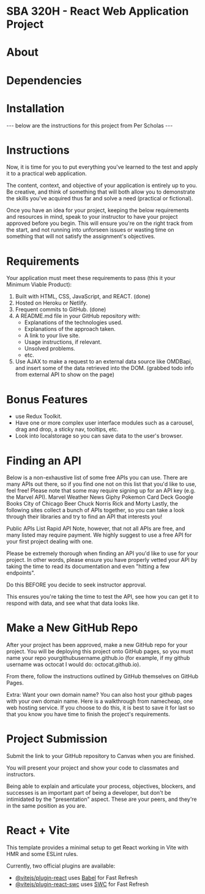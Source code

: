 # SBA 320H - React Web Application Project

# About 

# Dependencies 

# Installation 


--- below are the instructions for this project from Per Scholas --- 

# Instructions 
Now, it is time for you to put everything you've learned to the test and apply it to a practical web application.

The content, context, and objective of your application is entirely up to you. Be creative, and think of something that will both allow you to demonstrate the skills you've acquired thus far and solve a need (practical or fictional).

Once you have an idea for your project, keeping the below requirements and resources in mind, speak to your instructor to have your project approved before you begin. This will ensure you're on the right track from the start, and not running into unforseen issues or wasting time on something that will not satisfy the assignment's objectives.

# Requirements

Your application must meet these requirements to pass (this it your Minimum Viable Product):
1. Built with HTML, CSS, JavaScript, and REACT. (done)
2. Hosted on Heroku or Netlify.
3. Frequent commits to GitHub. (done)
4. A README.md file in your GitHub repository with:
    - Explanations of the technologies used.
    - Explanations of the approach taken. 
    - A link to your live site.
    - Usage instructions, if relevant.
    - Unsolved problems. 
    - etc.
5. Use AJAX to make a request to an external data source like OMDBapi, and insert some of the data retrieved into the DOM. (grabbed todo info from external API to show on the page)

# Bonus Features 
- use Redux Toolkit.
- Have one or more complex user interface modules such as a carousel, drag and drop, a sticky nav, tooltips, etc.
- Look into localstorage so you can save data to the user's browser.

# Finding an API
Below is a non-exhaustive list of some free APIs you can use. There are many APIs out there, so if you find one not on this list that you'd like to use, feel free! Please note that some may require signing up for an API key (e.g. the Marvel API).
Marvel
Weather
News
Giphy
Pokemon
Card Deck
Google Books
City of Chicago
Beer
Chuck Norris
Rick and Morty
Lastly, the following sites collect a bunch of APIs together, so you can take a look through their libraries and try to find an API that interests you!

Public APIs List
Rapid API
Note, however, that not all APIs are free, and many listed may require payment. We highly suggest to use a free API for your first project dealing with one.

Please be extremely thorough when finding an API you'd like to use for your project. In other words, please ensure you have properly vetted your API by taking the time to read its documentation and even "hitting a few endpoints".

Do this BEFORE you decide to seek instructor approval.

This ensures you're taking the time to test the API, see how you can get it to respond with data, and see what that data looks like.

# Make a New GitHub Repo
After your project has been approved, make a new GitHub repo for your project. You will be deploying this project onto GitHub pages, so you must name your repo yourgithubusername.github.io (for example, if my github username was octocat I would do: octocat.github.io).

From there, follow the instructions outlined by GitHub themselves on GitHub Pages.

Extra: Want your own domain name?
You can also host your github pages with your own domain name.
Here is a walkthrough from namecheap, one web hosting service.
If you choose to do this, it is best to save it for last so that you know you have time to finish the project's requirements.

# Project Submission
Submit the link to your GitHub repository to Canvas when you are finished.

You will present your project and show your code to classmates and instructors.

Being able to explain and articulate your process, objectives, blockers, and successes is an important part of being a developer, but don't be intimidated by the "presentation" aspect. These are your peers, and they're in the same position as you are.



# React + Vite

This template provides a minimal setup to get React working in Vite with HMR and some ESLint rules.

Currently, two official plugins are available:

- [@vitejs/plugin-react](https://github.com/vitejs/vite-plugin-react/blob/main/packages/plugin-react/README.md) uses [Babel](https://babeljs.io/) for Fast Refresh
- [@vitejs/plugin-react-swc](https://github.com/vitejs/vite-plugin-react-swc) uses [SWC](https://swc.rs/) for Fast Refresh

